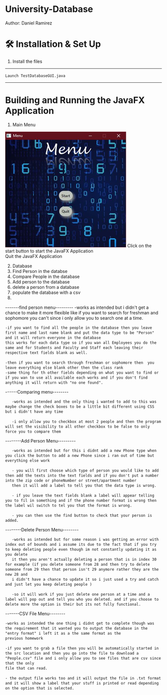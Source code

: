 # University-Database

Author: Daniel Ramirez

# 🛠 Installation & Set Up
1. Install the files

---
    Launch TestDatabaseGUI.java
---

# Building and Running the JavaFX Application
1. Main Menu
<img src="https://github.com/Dramir99/University-Database/blob/main/University_Database_Example_Images/Main_Menu.JPG" alt="Main Menu"/>
Click on the start button to start the JavaFX Application<br>
Quit the JavaFX Application

2. Database
3. Find Person in the databse
4. Compare People in the database
5. Add person to the database
6. delete a person from a database
7. populate the database with a csv
8. 
-------find person menu---------
    -works as intended but i didn't get a chance to make it more flexible like if you want to search for freshman and sophomore
    you can't since i only allow you to search one at a time.

    -if you want to find all the people in the database then you leave first name and last name blank and put the data type to be "Person" and it will return everyone in the database
    this works for each data type so if you wan all Employees you do the same and for Students and Faculty and Staff each leaving their respective text fields blank as well.

    -then if you want to search through freshman or sophomore then  you leave everything else blank other then the class rank
    -same thing for th other fields depending on what you want to find or if you wan to use all available each works and if you don't find anything it will return with "no one found".

------Comparing menu--------

       -works as intended and the only thing i wanted to add to this was maybe change the check boxes to be a little bit different using CSS but i didn't have any time

       -i only allow you to checkbox at most 2 people and then the program will set the visibility to all other checkbox to be false to only force you to compare them

--------Add Person Menu---------

       -works as intended but for this i didnt add a new Phone type when you click the button to add a new Phone since i ran out of time but everything else work

       - you will first choose which type of person you would like to add then add the texts into the text fields and if you don't put a number into the zip code or phoneNumber or street/apartment number
       then it will add a label to tell you that the data type is wrong.

       - if you leave the text fields blank a label will appear telling you to fil in something and if the phone number format is wrong then the label wil switch to tel you that the format is wrong.

       - you can then use the find button to check that your person is added.

--------Delete Person Menu--------

       -works as intended but for some reason i was getting an error with index out of bounds and i assume its due to the fact that if you try to keep deleting people even though im not constantly updating it as you delete
       it then you aren't actually deleting a person that is in index 30 for example (if you delete someone from 28 and then try to delete someone from 29 then that person isn't 29 anymore rather they are the new 28 and
       i didn't have a chance to update it so i just used a try and catch and just let you keep deleting people )

       -so it will work if you just delete one person at a time and a label will pop out and tell you who you deleted. and if you choose to delete more the option is their but its not fully functional.

-------CSV File Menu--------

    -works as intended the one thing i didnt get to complete though was the requirement that it wanted you to output the database in the "entry format" i left it as a the same format as the
    previous homework

    -if you want to grab a file then you will be automatically started in the src location and then you go into the file to download a "People.csv" file and i only allow you to see files that are csv since that the only
    file that can read.

    - the output file works too and it will output the file in .txt format and it will show a label that your stuff is printed or read depending on the option that is selected.
